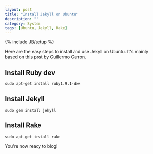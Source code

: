 ```yaml
---
layout: post
title: "Install Jekyll on Ubuntu"
description: ""
category: System
tags: [Ubuntu, Jekyll, Rake]
---
```

{% include JB/setup %}

Here are the easy steps to install and use Jekyll on Ubuntu. It's mainly based on [this post](http://www.garron.me/bits/install-jekyll-on-ubuntu.html) by Guillermo Garron.

## Install Ruby dev

	sudo apt-get install ruby1.9.1-dev

## Install Jekyll

	sudo gem install jekyll

## Install Rake

	sudo apt-get install rake

You're now ready to blog!